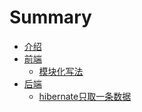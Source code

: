 # Summary

* [介绍](README.md)
* [前端]()
    * [模块化写法](source/Js-module.md)
* [后端](README.md)
    * [hibernate只取一条数据](source/hibernate-unique-result.md)